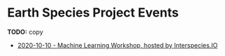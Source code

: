 # Earth Species Project Events

**TODO:** copy

- [2020-10-10 - Machine Learning Workshop, hosted by Interspecies.IO](2020-10-10.interspeciesio-ml-workshop.md)